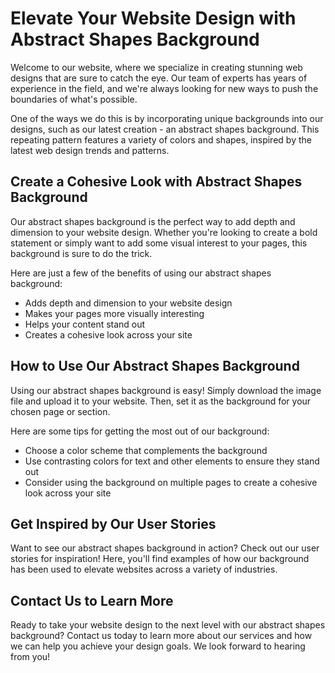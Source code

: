 <!--font:Orbitron-->

# Elevate Your Website Design with Abstract Shapes Background

Welcome to our website, where we specialize in creating stunning web designs that are sure to catch the eye. Our team of experts has years of experience in the field, and we're always looking for new ways to push the boundaries of what's possible.

One of the ways we do this is by incorporating unique backgrounds into our designs, such as our latest creation - an abstract shapes background. This repeating pattern features a variety of colors and shapes, inspired by the latest web design trends and patterns.

## Create a Cohesive Look with Abstract Shapes Background

Our abstract shapes background is the perfect way to add depth and dimension to your website design. Whether you're looking to create a bold statement or simply want to add some visual interest to your pages, this background is sure to do the trick.

Here are just a few of the benefits of using our abstract shapes background:

- Adds depth and dimension to your website design
- Makes your pages more visually interesting
- Helps your content stand out
- Creates a cohesive look across your site

## How to Use Our Abstract Shapes Background

Using our abstract shapes background is easy! Simply download the image file and upload it to your website. Then, set it as the background for your chosen page or section.

Here are some tips for getting the most out of our background:

- Choose a color scheme that complements the background
- Use contrasting colors for text and other elements to ensure they stand out
- Consider using the background on multiple pages to create a cohesive look across your site

## Get Inspired by Our User Stories

Want to see our abstract shapes background in action? Check out our user stories for inspiration! Here, you'll find examples of how our background has been used to elevate websites across a variety of industries.

## Contact Us to Learn More

Ready to take your website design to the next level with our abstract shapes background? Contact us today to learn more about our services and how we can help you achieve your design goals. We look forward to hearing from you!

<!--

Write me content for website with wallpaper which alt text is:

"A wallpaper with a repeating pattern of abstract shapes and colors, inspired by web design trends and patterns."

The name/title of the page should not be 1:1 copy of the alt text but rather a real content of the website which is using this wallpaper.

- Use markdown format 
- Start with heading
- Heading should be short and concise
- The content should look like a real website 
- The website should not be about the wallpaper, wallpaper is just a related background
- Heading should be contain work "wallpaper" or "background"
- Include real sections like references, contact, user stories, etc. use things relevant to the page purpose.
- Feel free to use structure like headings, bullets, numbering, blockquotes, paragraphs, horizontal lines, etc.
- You can use formatting like bold or _italic_
- You can include UTF-8 emojis
- Links should be only #hash anchors (and you can refer to the document itself)
- Do not include images


---


# Abstract Shapes Wallpaper: Adding Depth to Your Website

Welcome to our website, where we specialize in creating stunning web designs that are sure to catch the eye. Our team of experts has years of experience in the field, and we're always looking for new ways to push the boundaries of what's possible.

One of the ways we do this is by incorporating unique backgrounds into our designs, such as our latest creation - an abstract shapes wallpaper. This repeating pattern features a variety of colors and shapes, inspired by the latest web design trends and patterns.

## Elevate Your Website with Abstract Shapes Wallpaper

Our abstract shapes wallpaper is the perfect way to add depth and dimension to your website. Whether you're looking to create a bold statement or simply want to add some visual interest to your pages, this wallpaper is sure to do the trick.

Here are just a few of the benefits of using our abstract shapes wallpaper:

- Adds depth and dimension to your website
- Makes your pages more visually interesting
- Helps your content stand out
- Creates a cohesive look across your site

## How to Use Our Abstract Shapes Wallpaper

Using our abstract shapes wallpaper is easy! Simply download the image file and upload it to your website. Then, set it as the background for your chosen page or section.

Here are some tips for getting the most out of our wallpaper:

- Choose a color scheme that complements the wallpaper
- Use contrasting colors for text and other elements to ensure they stand out
- Consider using the wallpaper on multiple pages to create a cohesive look across your site

## Get Inspired by Our User Stories

Want to see our abstract shapes wallpaper in action? Check out our user stories for inspiration! Here, you'll find examples of how our wallpaper has been used to elevate websites across a variety of industries.

## Contact Us to Learn More

Ready to take your website to the next level with our abstract shapes wallpaper? Contact us today to learn more about our services and how we can help you achieve your design goals. We look forward to hearing from you!


---


Heading should not include word "wallpaper". The website should not be about the wallpaper itself, wallpaper is just a related background, rewrite whole content.


---


# Elevate Your Website Design with Abstract Shapes Background

Welcome to our website, where we specialize in creating stunning web designs that are sure to catch the eye. Our team of experts has years of experience in the field, and we're always looking for new ways to push the boundaries of what's possible.

One of the ways we do this is by incorporating unique backgrounds into our designs, such as our latest creation - an abstract shapes background. This repeating pattern features a variety of colors and shapes, inspired by the latest web design trends and patterns.

## Create a Cohesive Look with Abstract Shapes Background

Our abstract shapes background is the perfect way to add depth and dimension to your website design. Whether you're looking to create a bold statement or simply want to add some visual interest to your pages, this background is sure to do the trick.

Here are just a few of the benefits of using our abstract shapes background:

- Adds depth and dimension to your website design
- Makes your pages more visually interesting
- Helps your content stand out
- Creates a cohesive look across your site

## How to Use Our Abstract Shapes Background

Using our abstract shapes background is easy! Simply download the image file and upload it to your website. Then, set it as the background for your chosen page or section.

Here are some tips for getting the most out of our background:

- Choose a color scheme that complements the background
- Use contrasting colors for text and other elements to ensure they stand out
- Consider using the background on multiple pages to create a cohesive look across your site

## Get Inspired by Our User Stories

Want to see our abstract shapes background in action? Check out our user stories for inspiration! Here, you'll find examples of how our background has been used to elevate websites across a variety of industries.

## Contact Us to Learn More

Ready to take your website design to the next level with our abstract shapes background? Contact us today to learn more about our services and how we can help you achieve your design goals. We look forward to hearing from you!

-->
